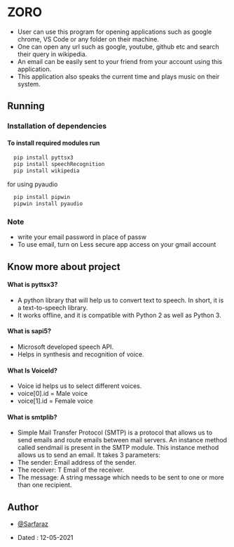 # ZORO

- User can use this program for opening applications such as google chrome, VS Code or any folder on their machine.
- One can open any url such as google, youtube, github etc and search their query in wikipedia.
- An email can be easily sent to your friend from your account using this application.
- This application also speaks the current time and plays music on their system.

## Running

### Installation of dependencies

#### To install required modules run

```bash
  pip install pyttsx3
  pip install speechRecognition
  pip install wikipedia
```
for using pyaudio
```bash
  pip install pipwin
  pipwin install pyaudio
```
### Note

- write your email password in place of passw
- To use email, turn on Less secure app access on your gmail account

## Know more about project

#### What is pyttsx3?

- A python library that will help us to convert text to speech. In short, it is a text-to-speech library.
- It works offline, and it is compatible with Python 2 as well as Python 3.

#### What is sapi5?

- Microsoft developed speech API.
- Helps in synthesis and recognition of voice.

#### What Is VoiceId?

- Voice id helps us to select different voices.
- voice[0].id = Male voice 
- voice[1].id = Female voice

#### What is smtplib?

- Simple Mail Transfer Protocol (SMTP) is a protocol that allows us to send emails and route emails between mail servers. An instance method called sendmail is present in the SMTP module. This instance method allows us to send an email.  It takes 3 parameters:
- The sender: Email address of the sender.
- The receiver: T Email of the receiver.
- The message: A string message which needs to be sent to one or more than one recipient.

## Author

- [@Sarfaraz](https://www.github.com/GoogolDKhan)

- Dated : 12-05-2021